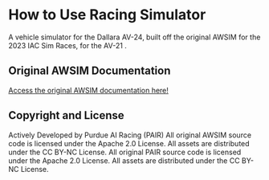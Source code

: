 # How to Use Racing Simulator

A vehicle simulator for the Dallara AV-24, built off the original AWSIM for the 2023 IAC Sim Races, for the AV-21 . 


## Original AWSIM Documentation
[Access the original AWSIM documentation here!](https://autonomalabs.github.io/AWSIM/)

## Copyright and License

Actively Developed by Purdue AI Racing (PAIR)
All original AWSIM source code is licensed under the Apache 2.0 License. All assets are distributed under the CC BY-NC License.
All original PAIR source code is licensed under the Apache 2.0 License. All assets are distributed under the CC BY-NC License.

